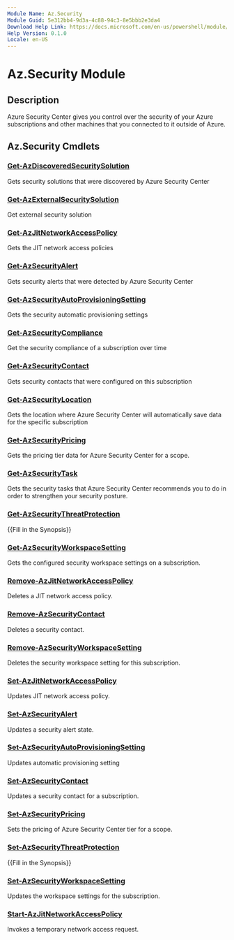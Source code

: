 ```yaml
---
Module Name: Az.Security
Module Guid: 5e312bb4-9d3a-4c88-94c3-8e5bbb2e3da4
Download Help Link: https://docs.microsoft.com/en-us/powershell/module/az.security
Help Version: 0.1.0
Locale: en-US
---
```


# Az.Security Module
## Description
Azure Security Center gives you control over the security of your Azure subscriptions and other machines that you connected to it outside of Azure.

## Az.Security Cmdlets
### [Get-AzDiscoveredSecuritySolution](Get-AzDiscoveredSecuritySolution.md)
Gets security solutions that were discovered by Azure Security Center

### [Get-AzExternalSecuritySolution](Get-AzExternalSecuritySolution.md)
Get external security solution 

### [Get-AzJitNetworkAccessPolicy](Get-AzJitNetworkAccessPolicy.md)
Gets the JIT network access policies

### [Get-AzSecurityAlert](Get-AzSecurityAlert.md)
Gets security alerts that were detected by Azure Security Center

### [Get-AzSecurityAutoProvisioningSetting](Get-AzSecurityAutoProvisioningSetting.md)
Gets the security automatic provisioning settings

### [Get-AzSecurityCompliance](Get-AzSecurityCompliance.md)
Get the security compliance of a subscription over time

### [Get-AzSecurityContact](Get-AzSecurityContact.md)
Gets security contacts that were configured on this subscription

### [Get-AzSecurityLocation](Get-AzSecurityLocation.md)
Gets the location where Azure Security Center will automatically save data for the specific subscription

### [Get-AzSecurityPricing](Get-AzSecurityPricing.md)
Gets the pricing tier data for Azure Security Center for a scope.

### [Get-AzSecurityTask](Get-AzSecurityTask.md)
Gets the security tasks that Azure Security Center recommends you to do in order to strengthen your security posture.

### [Get-AzSecurityThreatProtection](Get-AzSecurityThreatProtection.md)
{{Fill in the Synopsis}}

### [Get-AzSecurityWorkspaceSetting](Get-AzSecurityWorkspaceSetting.md)
Gets the configured security workspace settings on a subscription.

### [Remove-AzJitNetworkAccessPolicy](Remove-AzJitNetworkAccessPolicy.md)
Deletes a JIT network access policy.

### [Remove-AzSecurityContact](Remove-AzSecurityContact.md)
Deletes a security contact.

### [Remove-AzSecurityWorkspaceSetting](Remove-AzSecurityWorkspaceSetting.md)
Deletes the security workspace setting for this subscription.

### [Set-AzJitNetworkAccessPolicy](Set-AzJitNetworkAccessPolicy.md)
Updates JIT network access policy.

### [Set-AzSecurityAlert](Set-AzSecurityAlert.md)
Updates a security alert state.

### [Set-AzSecurityAutoProvisioningSetting](Set-AzSecurityAutoProvisioningSetting.md)
Updates automatic provisioning setting

### [Set-AzSecurityContact](Set-AzSecurityContact.md)
Updates a security contact for a subscription.

### [Set-AzSecurityPricing](Set-AzSecurityPricing.md)
Sets the pricing of Azure Security Center tier for a scope.

### [Set-AzSecurityThreatProtection](Set-AzSecurityThreatProtection.md)
{{Fill in the Synopsis}}

### [Set-AzSecurityWorkspaceSetting](Set-AzSecurityWorkspaceSetting.md)
Updates the workspace settings for the subscription.

### [Start-AzJitNetworkAccessPolicy](Start-AzJitNetworkAccessPolicy.md)
Invokes a temporary network access request.

